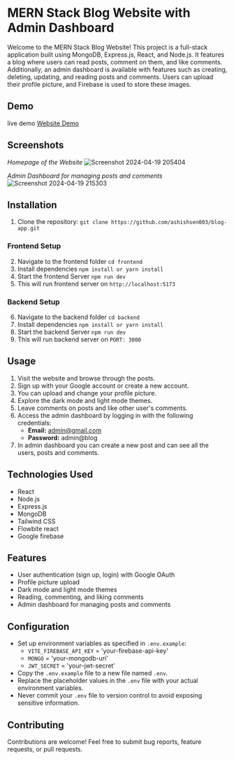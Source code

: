 # MERN Stack Blog Website with Admin Dashboard

Welcome to the MERN Stack Blog Website! This project is a full-stack application built using MongoDB, Express.js, React, and Node.js. 
It features a blog where users can read posts, comment on them, and like comments. Additionally, an admin dashboard is available with 
features such as creating, deleting, updating, and reading posts and comments. Users can upload their profile picture, and Firebase is used to store these images.

## Demo
live demo [Website Demo](https://blog-app-64zh.onrender.com)

## Screenshots

*Homepage of the Website*
![Screenshot 2024-04-19 205404](https://github.com/ashishsen003/blog-app/assets/112822104/fe66473a-8da9-4c0d-8f19-ef6ce3096238)

*Admin Dashboard for managing posts and comments*
![Screenshot 2024-04-19 215303](https://github.com/ashishsen003/blog-app/assets/112822104/75e21535-9d98-493f-860e-e3efbe3eeb5d)

## Installation

1. Clone the repository: `git clone https://github.com/ashishsen003/blog-app.git`
### Frontend Setup
2. Navigate to the frontend folder `cd frontend`
3. Install dependencies `npm install or yarn install`
4. Start the frontend Server `npm run dev`
5. This will run frontend server on `http://localhost:5173`
### Backend Setup
6. Navigate to the backend folder `cd backend`
7. Install dependencies `npm install or yarn install`
8. Start the backend Server `npm run dev`
9. This will run backend server on `PORT: 3000`



## Usage

1. Visit the website and browse through the posts.
2. Sign up with your Google account or create a new account.
3. You can upload and change your profile picture.
4. Explore the dark mode and light mode themes.
5. Leave comments on posts and like other user's comments.
6. Access the admin dashboard by logging in with the following credentials:
   - **Email:** admin@gmail.com
   - **Password:** admin@blog
7. In admin dashboard you can create a new post and can see all the users, posts and comments.

## Technologies Used

- React
- Node.js
- Express.js
- MongoDB
- Tailwind CSS
- Flowbite react
- Google firebase

## Features

- User authentication (sign up, login) with Google OAuth
- Profile picture upload
- Dark mode and light mode themes
- Reading, commenting, and liking comments
- Admin dashboard for managing posts and comments

## Configuration

- Set up environment variables as specified in `.env.example`:
  - `VITE_FIREBASE_API_KEY` = 'your-firebase-api-key'
  - `MONGO` = 'your-mongodb-uri'
  - `JWT_SECRET` = 'your-jwt-secret'
- Copy the `.env.example` file to a new file named `.env`.
- Replace the placeholder values in the `.env` file with your actual environment variables.
- Never commit your `.env` file to version control to avoid exposing sensitive information.

## Contributing

Contributions are welcome! Feel free to submit bug reports, feature requests, or pull requests.

